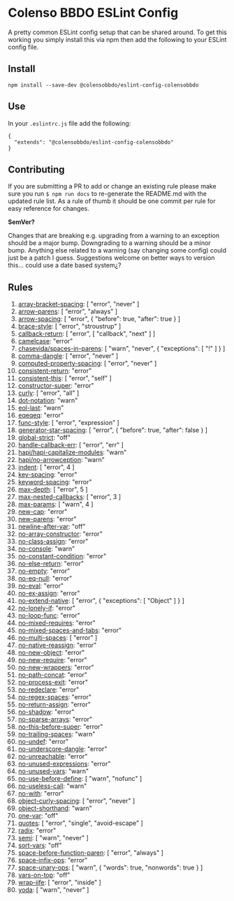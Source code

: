 # Colenso BBDO ESLint Config

A pretty common ESLint config setup that can be shared around. To get this working you simply install this via npm then add the following to your ESLint config file.


## Install

```
npm install --save-dev @colensobbdo/eslint-config-colensobbdo
```

## Use

In your `.eslintrc.js` file add the following:

```
{
  "extends": "@colensobbdo/eslint-config-colensobbdo"
}
```

## Contributing

If you are submitting a PR to add or change an existing rule please make sure you run `$ npm run docs` to re-generate the README.md with the updated rule list. As a rule of thumb it should be one commit per rule for easy reference for changes.

**SemVer?**

Changes that are breaking e.g. upgrading from a warning to an exception should be a major bump. Downgrading to a warning should be a minor bump. Anything else related to a warning (say changing some config) could just be a patch I guess. Suggestions welcome on better ways to version this... could use a date based system¿?

## Rules

1. <a href="http://eslint.org/docs/rules/array-bracket-spacing.html" target="_blank">array-bracket-spacing</a>: [
  "error",
  "never"
] 
1. <a href="http://eslint.org/docs/rules/arrow-parens.html" target="_blank">arrow-parens</a>: [
  "error",
  "always"
] 
1. <a href="http://eslint.org/docs/rules/arrow-spacing.html" target="_blank">arrow-spacing</a>: [
  "error",
  {
    "before": true,
    "after": true
  }
] 
1. <a href="http://eslint.org/docs/rules/brace-style.html" target="_blank">brace-style</a>: [
  "error",
  "stroustrup"
] 
1. <a href="http://eslint.org/docs/rules/callback-return.html" target="_blank">callback-return</a>: [
  "error",
  [
    "callback",
    "next"
  ]
] 
1. <a href="http://eslint.org/docs/rules/camelcase.html" target="_blank">camelcase</a>: "error" 
1. <a href="http://eslint.org/docs/rules/chasevida/spaces-in-parens.html" target="_blank">chasevida/spaces-in-parens</a>: [
  "warn",
  "never",
  {
    "exceptions": [
      "!"
    ]
  }
] 
1. <a href="http://eslint.org/docs/rules/comma-dangle.html" target="_blank">comma-dangle</a>: [
  "error",
  "never"
] 
1. <a href="http://eslint.org/docs/rules/computed-property-spacing.html" target="_blank">computed-property-spacing</a>: [
  "error",
  "never"
] 
1. <a href="http://eslint.org/docs/rules/consistent-return.html" target="_blank">consistent-return</a>: "error" 
1. <a href="http://eslint.org/docs/rules/consistent-this.html" target="_blank">consistent-this</a>: [
  "error",
  "self"
] 
1. <a href="http://eslint.org/docs/rules/constructor-super.html" target="_blank">constructor-super</a>: "error" 
1. <a href="http://eslint.org/docs/rules/curly.html" target="_blank">curly</a>: [
  "error",
  "all"
] 
1. <a href="http://eslint.org/docs/rules/dot-notation.html" target="_blank">dot-notation</a>: "warn" 
1. <a href="http://eslint.org/docs/rules/eol-last.html" target="_blank">eol-last</a>: "warn" 
1. <a href="http://eslint.org/docs/rules/eqeqeq.html" target="_blank">eqeqeq</a>: "error" 
1. <a href="http://eslint.org/docs/rules/func-style.html" target="_blank">func-style</a>: [
  "error",
  "expression"
] 
1. <a href="http://eslint.org/docs/rules/generator-star-spacing.html" target="_blank">generator-star-spacing</a>: [
  "error",
  {
    "before": true,
    "after": false
  }
] 
1. <a href="http://eslint.org/docs/rules/global-strict.html" target="_blank">global-strict</a>: "off" 
1. <a href="http://eslint.org/docs/rules/handle-callback-err.html" target="_blank">handle-callback-err</a>: [
  "error",
  "err"
] 
1. <a href="http://eslint.org/docs/rules/hapi/hapi-capitalize-modules.html" target="_blank">hapi/hapi-capitalize-modules</a>: "warn" 
1. <a href="http://eslint.org/docs/rules/hapi/no-arrowception.html" target="_blank">hapi/no-arrowception</a>: "warn" 
1. <a href="http://eslint.org/docs/rules/indent.html" target="_blank">indent</a>: [
  "error",
  4
] 
1. <a href="http://eslint.org/docs/rules/key-spacing.html" target="_blank">key-spacing</a>: "error" 
1. <a href="http://eslint.org/docs/rules/keyword-spacing.html" target="_blank">keyword-spacing</a>: "error" 
1. <a href="http://eslint.org/docs/rules/max-depth.html" target="_blank">max-depth</a>: [
  "error",
  5
] 
1. <a href="http://eslint.org/docs/rules/max-nested-callbacks.html" target="_blank">max-nested-callbacks</a>: [
  "error",
  3
] 
1. <a href="http://eslint.org/docs/rules/max-params.html" target="_blank">max-params</a>: [
  "warn",
  4
] 
1. <a href="http://eslint.org/docs/rules/new-cap.html" target="_blank">new-cap</a>: "error" 
1. <a href="http://eslint.org/docs/rules/new-parens.html" target="_blank">new-parens</a>: "error" 
1. <a href="http://eslint.org/docs/rules/newline-after-var.html" target="_blank">newline-after-var</a>: "off" 
1. <a href="http://eslint.org/docs/rules/no-array-constructor.html" target="_blank">no-array-constructor</a>: "error" 
1. <a href="http://eslint.org/docs/rules/no-class-assign.html" target="_blank">no-class-assign</a>: "error" 
1. <a href="http://eslint.org/docs/rules/no-console.html" target="_blank">no-console</a>: "warn" 
1. <a href="http://eslint.org/docs/rules/no-constant-condition.html" target="_blank">no-constant-condition</a>: "error" 
1. <a href="http://eslint.org/docs/rules/no-else-return.html" target="_blank">no-else-return</a>: "error" 
1. <a href="http://eslint.org/docs/rules/no-empty.html" target="_blank">no-empty</a>: "error" 
1. <a href="http://eslint.org/docs/rules/no-eq-null.html" target="_blank">no-eq-null</a>: "error" 
1. <a href="http://eslint.org/docs/rules/no-eval.html" target="_blank">no-eval</a>: "error" 
1. <a href="http://eslint.org/docs/rules/no-ex-assign.html" target="_blank">no-ex-assign</a>: "error" 
1. <a href="http://eslint.org/docs/rules/no-extend-native.html" target="_blank">no-extend-native</a>: [
  "error",
  {
    "exceptions": [
      "Object"
    ]
  }
] 
1. <a href="http://eslint.org/docs/rules/no-lonely-if.html" target="_blank">no-lonely-if</a>: "error" 
1. <a href="http://eslint.org/docs/rules/no-loop-func.html" target="_blank">no-loop-func</a>: "error" 
1. <a href="http://eslint.org/docs/rules/no-mixed-requires.html" target="_blank">no-mixed-requires</a>: "error" 
1. <a href="http://eslint.org/docs/rules/no-mixed-spaces-and-tabs.html" target="_blank">no-mixed-spaces-and-tabs</a>: "error" 
1. <a href="http://eslint.org/docs/rules/no-multi-spaces.html" target="_blank">no-multi-spaces</a>: [
  "error"
] 
1. <a href="http://eslint.org/docs/rules/no-native-reassign.html" target="_blank">no-native-reassign</a>: "error" 
1. <a href="http://eslint.org/docs/rules/no-new-object.html" target="_blank">no-new-object</a>: "error" 
1. <a href="http://eslint.org/docs/rules/no-new-require.html" target="_blank">no-new-require</a>: "error" 
1. <a href="http://eslint.org/docs/rules/no-new-wrappers.html" target="_blank">no-new-wrappers</a>: "error" 
1. <a href="http://eslint.org/docs/rules/no-path-concat.html" target="_blank">no-path-concat</a>: "error" 
1. <a href="http://eslint.org/docs/rules/no-process-exit.html" target="_blank">no-process-exit</a>: "error" 
1. <a href="http://eslint.org/docs/rules/no-redeclare.html" target="_blank">no-redeclare</a>: "error" 
1. <a href="http://eslint.org/docs/rules/no-regex-spaces.html" target="_blank">no-regex-spaces</a>: "error" 
1. <a href="http://eslint.org/docs/rules/no-return-assign.html" target="_blank">no-return-assign</a>: "error" 
1. <a href="http://eslint.org/docs/rules/no-shadow.html" target="_blank">no-shadow</a>: "error" 
1. <a href="http://eslint.org/docs/rules/no-sparse-arrays.html" target="_blank">no-sparse-arrays</a>: "error" 
1. <a href="http://eslint.org/docs/rules/no-this-before-super.html" target="_blank">no-this-before-super</a>: "error" 
1. <a href="http://eslint.org/docs/rules/no-trailing-spaces.html" target="_blank">no-trailing-spaces</a>: "warn" 
1. <a href="http://eslint.org/docs/rules/no-undef.html" target="_blank">no-undef</a>: "error" 
1. <a href="http://eslint.org/docs/rules/no-underscore-dangle.html" target="_blank">no-underscore-dangle</a>: "error" 
1. <a href="http://eslint.org/docs/rules/no-unreachable.html" target="_blank">no-unreachable</a>: "error" 
1. <a href="http://eslint.org/docs/rules/no-unused-expressions.html" target="_blank">no-unused-expressions</a>: "error" 
1. <a href="http://eslint.org/docs/rules/no-unused-vars.html" target="_blank">no-unused-vars</a>: "warn" 
1. <a href="http://eslint.org/docs/rules/no-use-before-define.html" target="_blank">no-use-before-define</a>: [
  "warn",
  "nofunc"
] 
1. <a href="http://eslint.org/docs/rules/no-useless-call.html" target="_blank">no-useless-call</a>: "warn" 
1. <a href="http://eslint.org/docs/rules/no-with.html" target="_blank">no-with</a>: "error" 
1. <a href="http://eslint.org/docs/rules/object-curly-spacing.html" target="_blank">object-curly-spacing</a>: [
  "error",
  "never"
] 
1. <a href="http://eslint.org/docs/rules/object-shorthand.html" target="_blank">object-shorthand</a>: "warn" 
1. <a href="http://eslint.org/docs/rules/one-var.html" target="_blank">one-var</a>: "off" 
1. <a href="http://eslint.org/docs/rules/quotes.html" target="_blank">quotes</a>: [
  "error",
  "single",
  "avoid-escape"
] 
1. <a href="http://eslint.org/docs/rules/radix.html" target="_blank">radix</a>: "error" 
1. <a href="http://eslint.org/docs/rules/semi.html" target="_blank">semi</a>: [
  "warn",
  "never"
] 
1. <a href="http://eslint.org/docs/rules/sort-vars.html" target="_blank">sort-vars</a>: "off" 
1. <a href="http://eslint.org/docs/rules/space-before-function-paren.html" target="_blank">space-before-function-paren</a>: [
  "error",
  "always"
] 
1. <a href="http://eslint.org/docs/rules/space-infix-ops.html" target="_blank">space-infix-ops</a>: "error" 
1. <a href="http://eslint.org/docs/rules/space-unary-ops.html" target="_blank">space-unary-ops</a>: [
  "warn",
  {
    "words": true,
    "nonwords": true
  }
] 
1. <a href="http://eslint.org/docs/rules/vars-on-top.html" target="_blank">vars-on-top</a>: "off" 
1. <a href="http://eslint.org/docs/rules/wrap-iife.html" target="_blank">wrap-iife</a>: [
  "error",
  "inside"
] 
1. <a href="http://eslint.org/docs/rules/yoda.html" target="_blank">yoda</a>: [
  "warn",
  "never"
] 

